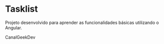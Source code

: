 # Tasklist

Projeto desenvolvido para aprender as funcionalidades básicas utilizando o Angular.

CanalGeekDev
